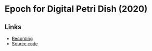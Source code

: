 # Epoch for Digital Petri Dish (2020)

## Links
* [Recording](https://soundcloud.com/ian-macdougald/epoch-for-digital-petri-dish)
* [Source code](https://github.com/ianmacdougald/portfolio/blob/gh-pages/epoch.scd)
